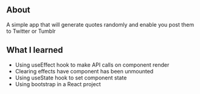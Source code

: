 ## About

A simple app that will generate quotes randomly and enable you post them to Twitter or Tumblr

## What I learned

- Using useEffect hook to make API calls on component render
- Clearing effects have component has been unmounted
- Using useState hook to set component state
- Using bootstrap in a React project
